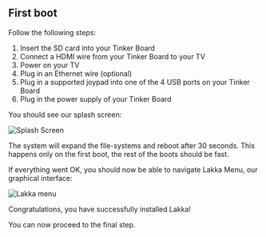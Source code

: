 ## First boot

Follow the following steps:

1.  Insert the SD card into your Tinker Board
2.  Connect a HDMI wire from your Tinker Board to your TV
3.  Power on your TV
4.  Plug in an Ethernet wire (optional)
5.  Plug in a supported joypad into one of the 4 USB ports on your Tinker Board
6.  Plug in the power supply of your Tinker Board

You should see our splash screen:

![Splash Screen](/images/splash.png)

The system will expand the file-systems and reboot after 30 seconds. This happens only on the first boot, the rest of the boots should be fast.

If everything went OK, you should now be able to navigate Lakka Menu, our graphical interface:

![Lakka menu](/images/lakkamenu.png)

Congratulations, you have successfully installed Lakka!

You can now proceed to the final step.
